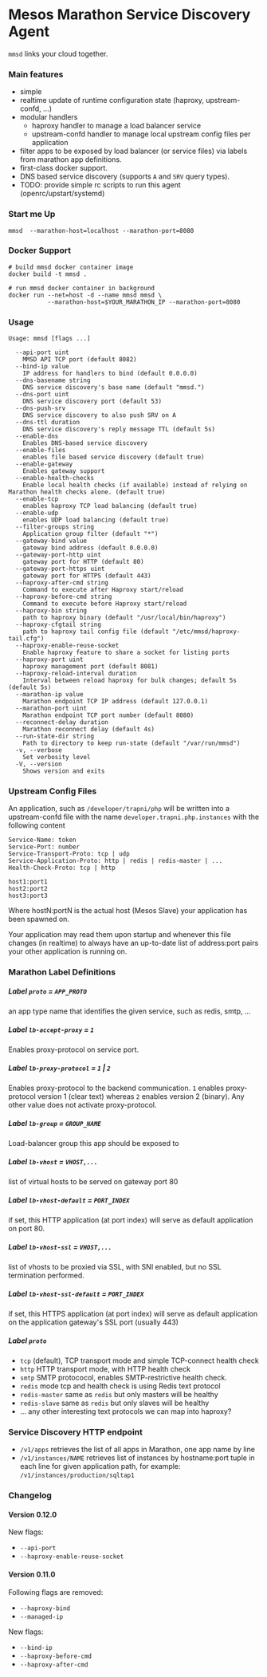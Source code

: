 # Mesos Marathon Service Discovery Agent

`mmsd` links your cloud together.

### Main features

- simple
- realtime update of runtime configuration state (haproxy, upstream-confd, ...)
- modular handlers
  - haproxy handler to manage a load balancer service
  - upstream-confd handler to manage local upstream config files per application
- filter apps to be exposed by load balancer (or service files) via labels
  from marathon app definitions.
- first-class docker support.
- DNS based service discovery (supports `A` and `SRV` query types).
- TODO: provide simple rc scripts to run this agent (openrc/upstart/systemd)

### Start me Up

```!sh
mmsd  --marathon-host=localhost --marathon-port=8080
```

### Docker Support
```!sh
# build mmsd docker container image
docker build -t mmsd .

# run mmsd docker container in background
docker run --net=host -d --name mmsd mmsd \
           --marathon-host=$YOUR_MARATHON_IP --marathon-port=8080
```

### Usage

```
Usage: mmsd [flags ...]

  --api-port uint
    MMSD API TCP port (default 8082)
  --bind-ip value
    IP address for handlers to bind (default 0.0.0.0)
  --dns-basename string
    DNS service discovery's base name (default "mmsd.")
  --dns-port uint
    DNS service discovery port (default 53)
  --dns-push-srv
    DNS service discovery to also push SRV on A
  --dns-ttl duration
    DNS service discovery's reply message TTL (default 5s)
  --enable-dns
    Enables DNS-based service discovery
  --enable-files
    enables file based service discovery (default true)
  --enable-gateway
    Enables gateway support
  --enable-health-checks
    Enable local health checks (if available) instead of relying on Marathon health checks alone. (default true)
  --enable-tcp
    enables haproxy TCP load balancing (default true)
  --enable-udp
    enables UDP load balancing (default true)
  --filter-groups string
    Application group filter (default "*")
  --gateway-bind value
    gateway bind address (default 0.0.0.0)
  --gateway-port-http uint
    gateway port for HTTP (default 80)
  --gateway-port-https uint
    gateway port for HTTPS (default 443)
  --haproxy-after-cmd string
    Command to execute after Haproxy start/reload
  --haproxy-before-cmd string
    Command to execute before Haproxy start/reload
  --haproxy-bin string
    path to haproxy binary (default "/usr/local/bin/haproxy")
  --haproxy-cfgtail string
    path to haproxy tail config file (default "/etc/mmsd/haproxy-tail.cfg")
  --haproxy-enable-reuse-socket
    Enable haproxy feature to share a socket for listing ports
  --haproxy-port uint
    haproxy management port (default 8081)
  --haproxy-reload-interval duration
    Interval between reload haproxy for bulk changes; default 5s (default 5s)
  --marathon-ip value
    Marathon endpoint TCP IP address (default 127.0.0.1)
  --marathon-port uint
    Marathon endpoint TCP port number (default 8080)
  --reconnect-delay duration
    Marathon reconnect delay (default 4s)
  --run-state-dir string
    Path to directory to keep run-state (default "/var/run/mmsd")
  -v, --verbose
    Set verbosity level
  -V, --version
    Shows version and exits
```

### Upstream Config Files

An application, such as `/developer/trapni/php` will be written
into a upstream-confd file with the name `developer.trapni.php.instances`
with the following content

```
Service-Name: token
Service-Port: number
Service-Transport-Proto: tcp | udp
Service-Application-Proto: http | redis | redis-master | ...
Health-Check-Proto: tcp | http

host1:port1
host2:port2
host3:port3
```

Where hostN:portN is the actual host (Mesos Slave) your application
has been spawned on.

Your application may read them upon startup and whenever this file changes
(in realtime) to always have an up-to-date list of address:port pairs
your other application is running on.

### Marathon Label Definitions

##### Label `proto` = `APP_PROTO`
an app type name that identifies the given service, such as redis, smtp, ...

##### Label `lb-accept-proxy` = `1`
Enables proxy-protocol on service port.

##### Label `lb-proxy-protocol` =  `1` \| `2`
Enables proxy-protocol to the backend communication. `1` enables proxy-protocol
version 1 (clear text) whereas `2` enables version 2 (binary).
Any other value does not activate proxy-protocol.

##### Label `lb-group` = `GROUP_NAME`
Load-balancer group this app should be exposed to

##### Label `lb-vhost` = `VHOST,...`
list of virtual hosts to be served on gateway port 80

##### Label `lb-vhost-default` = `PORT_INDEX`
if set, this HTTP application (at port index) will serve as default application on port 80.

##### Label `lb-vhost-ssl` = `VHOST,...`
list of vhosts to be proxied via SSL, with SNI enabled, but no SSL termination performed.

##### Label `lb-vhost-ssl-default` = `PORT_INDEX`
if set, this HTTPS application (at port index) will serve as default application
on the application gateway's SSL port (usually 443)

##### Label `proto`

- `tcp` (default), TCP transport mode and simple TCP-connect health check
- `http` HTTP transport mode, with HTTP health check
- `smtp` SMTP protococol, enables SMTP-restrictive health check.
- `redis` mode tcp and health check is using Redis text protocol
- `redis-master` same as `redis` but only masters will be healthy
- `redis-slave` same as `redis` but only slaves will be healthy
- ... any other interesting text protocols we can map into haproxy?

### Service Discovery HTTP endpoint

- `/v1/apps` retrieves the list of all apps in Marathon, one app name by line
- `/v1/instances/NAME` retrieves list of instances by hostname:port tuple in
  each line for given application path, for example:
  `/v1/instances/production/sqltap1`


### Changelog

#### Version 0.12.0

New flags:

- `--api-port`
- `--haproxy-enable-reuse-socket`


#### Version 0.11.0

Following flags are removed:

- `--haproxy-bind`
- `--managed-ip`

New flags:

- `--bind-ip`
- `--haproxy-before-cmd`
- `--haproxy-after-cmd`

